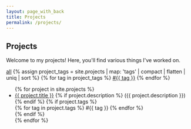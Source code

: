 ```yaml
---
layout: page_with_back
title: Projects
permalink: /projects/
---
```


## Projects

Welcome to my projects! Here, you'll find various things I've worked on.

<div class="tags-filter">
  <span class="tag-item {% if page.tag == nil %}active{% endif %}">
    <a href="{{ '/projects/' | relative_url }}" data-tag="all">all</a>
  </span>
  {% assign project_tags = site.projects | map: 'tags' | compact | flatten | uniq | sort %}
  {% for tag in project_tags %}
    <span class="tag-item">
      <a href="#" data-tag="{{ tag }}">#{{ tag }}</a>
    </span>
  {% endfor %}
</div>

<ul class="project-list">
  {% for project in site.projects %}
    <li class="project-item" data-tags="{{ project.tags | join: ' ' }}">
      <a href="{{ project.url | relative_url }}">{{ project.title }}</a>
      {% if project.description %}
        <span class="subitem">({{ project.description }})</span>
      {% endif %}
      {% if project.tags %}
        <div class="project-tags">
          {% for tag in project.tags %}
            <span class="tag-label">#{{ tag }}</span>
          {% endfor %}
        </div>
      {% endif %}
    </li>
  {% endfor %}
</ul>

<script>
document.addEventListener('DOMContentLoaded', function() {
  const tagLinks = document.querySelectorAll('.tag-item a');
  const projects = document.querySelectorAll('.project-item');
  
  tagLinks.forEach(link => {
    link.addEventListener('click', function(e) {
      e.preventDefault();
      const selectedTag = this.getAttribute('data-tag');
      
      // Update active state of tag links
      tagLinks.forEach(tl => tl.parentElement.classList.remove('active'));
      this.parentElement.classList.add('active');
      
      // Show/hide projects based on selected tag
      projects.forEach(project => {
        if (selectedTag === 'all') {
          project.style.display = '';
        } else {
          const projectTags = project.getAttribute('data-tags').split(' ');
          project.style.display = projectTags.includes(selectedTag) ? '' : 'none';
        }
      });
    });
  });
});
</script>
